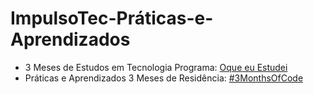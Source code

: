 # ImpulsoTec-Práticas-e-Aprendizados

- 3 Meses de Estudos em Tecnologia Programa: [Oque eu Estudei](https://github.com/mlopezlr/ImpulsoTec-Praticas-e-Aprendizados/blob/main/Estudos.md)
- Práticas e Aprendizados 3 Meses de Residência: [#3MonthsOfCode]()

